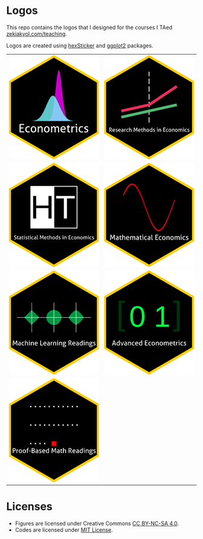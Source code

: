 # Logos

This repo contains the logos that I designed for the courses I TAed [zekiakyol.com/teaching](https://zekiakyol.com/teaching).

Logos are created using [hexSticker](https://github.com/GuangchuangYu/hexSticker) and [ggplot2](https://github.com/tidyverse/ggplot2) packages.

<table align="center">
  <tr>
    <td valign="top"><img src="https://github.com/zekiakyol/logos/blob/main/logos_png/econometrics_logo.png" width="300"></td>
    <td valign="top"><img src="https://github.com/zekiakyol/logos/blob/main/logos_png/research_methods_in_economics_logo.png" width="300"></td>
  </tr>
  <tr>
    <td valign="top"><img src="https://github.com/zekiakyol/logos/blob/main/logos_png/statistical_methods_in_economics_logo.png" width="300"></td>
    <td valign="top"><img src="https://github.com/zekiakyol/logos/blob/main/logos_png/mathematical_economics_logo.png" width="300"></td>
  </tr>
  <tr>
    <td valign="top"><img src="https://github.com/zekiakyol/logos/blob/main/logos_png/mlreadings_logo.png" width="300"></td>
    <td valign="top"><img src="https://github.com/zekiakyol/logos/blob/main/logos_png/advanced_econometrics_logo.png" width="300"></td>
  </tr>
    <tr>
    <td valign="top"><img src="https://github.com/zekiakyol/logos/blob/main/logos_png/proofbasedmath_readings_logo.png" width="300"></td>
    <td valign="top"><img width="300"></td>
  </tr>
</table>

# Licenses

- Figures are licensed under Creative Commons [CC BY-NC-SA 4.0](https://creativecommons.org/licenses/by-nc-sa/4.0).
- Codes are licensed under [MIT License](https://github.com/zekiakyol/logos/blob/main/LICENSE).